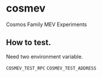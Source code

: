 # cosmev
Cosmos Family MEV Experiments

## How to test.

Need two environment variable.

`COSMEV_TEST_RPC`
`COSMEV_TEST_ADDRESS`
